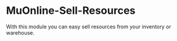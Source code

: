 # MuOnline-Sell-Resources
With this module you can easy sell resources from your inventory or warehouse. 
